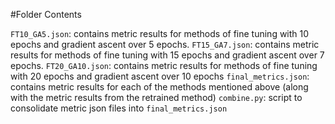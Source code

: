 #Folder Contents

`FT10_GA5.json`: contains metric results for methods of fine tuning with 10 epochs and gradient ascent over 5 epochs.
`FT15_GA7.json`: contains metric results for methods of fine tuning with 15 epochs and gradient ascent over 7 epochs.
`FT20_GA10.json`: contains metric results for methods of fine tuning with 20 epochs and gradient ascent over 10 epochs
`final_metrics.json`: contains metric results for each of the methods mentioned above (along with the metric results from the retrained method)
`combine.py`: script to consolidate metric json files into `final_metrics.json`
